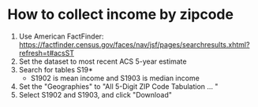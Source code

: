# How to collect income by zipcode

1. Use American FactFinder: https://factfinder.census.gov/faces/nav/jsf/pages/searchresults.xhtml?refresh=t#acsST
1. Set the dataset to most recent ACS 5-year estimate
1. Search for tables S19*
    - S1902 is mean income and S1903 is median income
1. Set the "Geographies" to "All 5-Digit ZIP Code Tabulation … "
1. Select S1902 and S1903, and click "Download"
